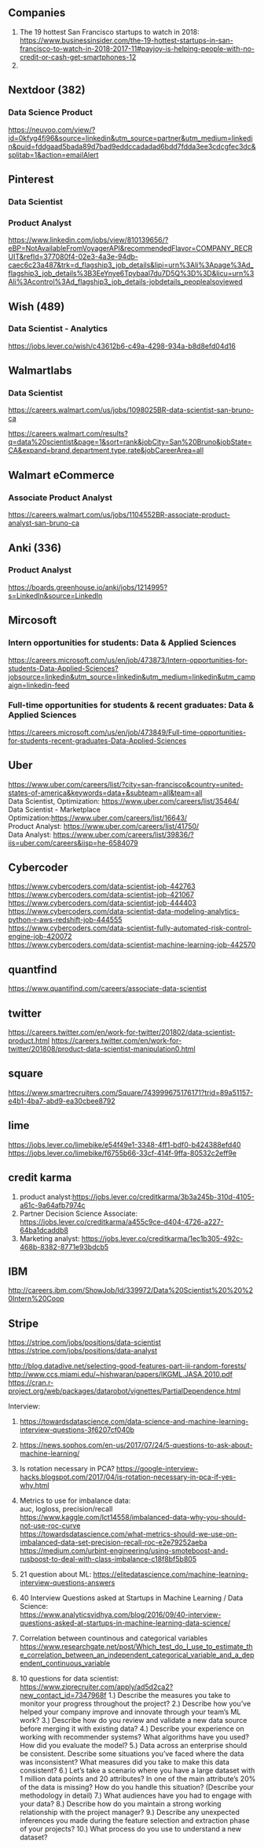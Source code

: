 ## Companies
1. The 19 hottest San Francisco startups to watch in 2018:   
https://www.businessinsider.com/the-19-hottest-startups-in-san-francisco-to-watch-in-2018-2017-11#payjoy-is-helping-people-with-no-credit-or-cash-get-smartphones-12   
2. 


## Nextdoor (382)   
### Data Science Product
https://neuvoo.com/view/?id=0kfyg4fj96&source=linkedin&utm_source=partner&utm_medium=linkedin&puid=fddgaad5bada89d7bad9eddccadadad6bdd7fdda3ee3cdcgfec3dc&splitab=1&action=emailAlert

## Pinterest  
### Data Scientist

### Product Analyst
https://www.linkedin.com/jobs/view/810139656/?eBP=NotAvailableFromVoyagerAPI&recommendedFlavor=COMPANY_RECRUIT&refId=377080f4-02e3-4a3e-94db-caec6c23a487&trk=d_flagship3_job_details&lipi=urn%3Ali%3Apage%3Ad_flagship3_job_details%3B3EeYnye6Tpybaal7du7D5Q%3D%3D&licu=urn%3Ali%3Acontrol%3Ad_flagship3_job_details-jobdetails_peoplealsoviewed


## Wish (489)  
### Data Scientist - Analytics

https://jobs.lever.co/wish/c43612b6-c49a-4298-934a-b8d8efd04d16

## Walmartlabs   
### Data Scientist
https://careers.walmart.com/us/jobs/1098025BR-data-scientist-san-bruno-ca

https://careers.walmart.com/results?q=data%20scientist&page=1&sort=rank&jobCity=San%20Bruno&jobState=CA&expand=brand,department,type,rate&jobCareerArea=all

## Walmart eCommerce
### Associate Product Analyst
https://careers.walmart.com/us/jobs/1104552BR-associate-product-analyst-san-bruno-ca


## Anki (336)   
### Product Analyst    
https://boards.greenhouse.io/anki/jobs/1214995?s=LinkedIn&source=LinkedIn


## Mircosoft   
### Intern opportunities for students: Data & Applied Sciences
https://careers.microsoft.com/us/en/job/473873/Intern-opportunities-for-students-Data-Applied-Sciences?jobsource=linkedin&utm_source=linkedin&utm_medium=linkedin&utm_campaign=linkedin-feed


### Full-time opportunities for students & recent graduates: Data & Applied Sciences
https://careers.microsoft.com/us/en/job/473849/Full-time-opportunities-for-students-recent-graduates-Data-Applied-Sciences

## Uber
https://www.uber.com/careers/list/?city=san-francisco&country=united-states-of-america&keywords=data+&subteam=all&team=all   
Data Scientist, Optimization: https://www.uber.com/careers/list/35464/   
Data Scientist - Marketplace Optimization:https://www.uber.com/careers/list/16643/   
Product Analyst: https://www.uber.com/careers/list/41750/   
Data Analyst: https://www.uber.com/careers/list/39836/?iis=uber.com/careers&iisp=he-6584079   


## Cybercoder
https://www.cybercoders.com/data-scientist-job-442763   
https://www.cybercoders.com/data-scientist-job-421067   
https://www.cybercoders.com/data-scientist-job-444403   
https://www.cybercoders.com/data-scientist-data-modeling-analytics-python-r-aws-redshift-job-444555   
https://www.cybercoders.com/data-scientist-fully-automated-risk-control-engine-job-420072    
https://www.cybercoders.com/data-scientist-machine-learning-job-442570   

## quantfind
https://www.quantifind.com/careers/associate-data-scientist   

## twitter
https://careers.twitter.com/en/work-for-twitter/201802/data-scientist-product.html
https://careers.twitter.com/en/work-for-twitter/201808/product-data-scientist-manipulation0.html

## square
https://www.smartrecruiters.com/Square/743999675176171?trid=89a51157-e4b1-4ba7-abd9-ea30cbee8792

## lime
https://jobs.lever.co/limebike/e54f49e1-3348-4ff1-bdf0-b424388efd40
https://jobs.lever.co/limebike/f6755b66-33cf-414f-9ffa-80532c2eff9e

## credit karma
1. product analyst:https://jobs.lever.co/creditkarma/3b3a245b-310d-4105-a61c-9a64afb7974c
2. Partner Decision Science Associate: https://jobs.lever.co/creditkarma/a455c9ce-d404-4726-a227-64ba1dcaddb8
3. Marketing analyst: https://jobs.lever.co/creditkarma/1ec1b305-492c-468b-8382-8771e93bdcb5

## IBM
http://careers.ibm.com/ShowJob/Id/339972/Data%20Scientist%20%20%20Intern%20Coop

## Stripe
https://stripe.com/jobs/positions/data-scientist
https://stripe.com/jobs/positions/data-analyst

http://blog.datadive.net/selecting-good-features-part-iii-random-forests/   
http://www.ccs.miami.edu/~hishwaran/papers/IKGML.JASA.2010.pdf   
https://cran.r-project.org/web/packages/datarobot/vignettes/PartialDependence.html   



Interview:
1. https://towardsdatascience.com/data-science-and-machine-learning-interview-questions-3f6207cf040b   
2. https://news.sophos.com/en-us/2017/07/24/5-questions-to-ask-about-machine-learning/   
3. Is rotation necessary in PCA? https://google-interview-hacks.blogspot.com/2017/04/is-rotation-necessary-in-pca-if-yes-why.html
4. Metrics to use for imbalance data:  
   auc, logloss, precision/recall   
   https://www.kaggle.com/lct14558/imbalanced-data-why-you-should-not-use-roc-curve   
   https://towardsdatascience.com/what-metrics-should-we-use-on-imbalanced-data-set-precision-recall-roc-e2e79252aeba
   https://medium.com/urbint-engineering/using-smoteboost-and-rusboost-to-deal-with-class-imbalance-c18f8bf5b805
   
5. 21 question about ML: https://elitedatascience.com/machine-learning-interview-questions-answers   
6. 40 Interview Questions asked at Startups in Machine Learning / Data Science:   
   https://www.analyticsvidhya.com/blog/2016/09/40-interview-questions-asked-at-startups-in-machine-learning-data-science/   
7. Correlation between countinous and categorical variables
  https://www.researchgate.net/post/Which_test_do_I_use_to_estimate_the_correlation_between_an_independent_categorical_variable_and_a_dependent_continuous_variable
  
8. 10 questions for data scientist: https://www.ziprecruiter.com/apply/ad5d2ca2?new_contact_id=7347968f
   1.)	Describe the measures you take to monitor your progress throughout the project?
   2.)	Describe how you’ve helped your company improve and innovate through your team’s ML work?
   3.)	Describe how do you review and validate a new data source before merging it with existing data?
   4.)	Describe your experience on working with recommender systems? What algorithms have you used? How did you evaluate the model?
   5.)	Data across an enterprise should be consistent. Describe some situations you’ve faced where the data was inconsistent? What measures did you take to make this data consistent?
   6.)	Let’s take a scenario where you have a large dataset with 1 million data points and 20 attributes? In one of the main attribute’s 20% of the data is missing? How do you handle this situation? (Describe your methodology in detail)
   7.)	What audiences have you had to engage with your data?
   8.)	Describe how do you maintain a strong working relationship with the project manager?
   9.)	Describe any unexpected inferences you made during the feature selection and extraction phase of your projects?
   10.)	What process do you use to understand a new dataset? 



